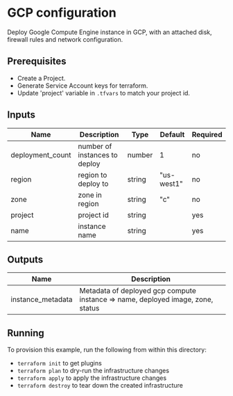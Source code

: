 # GCP configuration

 Deploy Google Compute Engine instance in GCP, with an attached disk, firewall rules and network configuration.

## Prerequisites

- Create a Project.
- Generate Service Account keys for terraform.
- Update 'project' variable in `.tfvars` to match your project id.

## Inputs

| Name             	| Description                   	| Type   	| Default                  	| Required 	|
|------------------	|-------------------------------	|--------	|--------------------------	|----------	|
| deployment_count 	| number of instances to deploy 	| number 	| 1                        	| no      	 |
| region           	| region to deploy to           	| string 	| "us-west1"        	| no      	 |
| zone             	| zone in region                	| string 	| "c"                      	| no      	 |
| project          	| project id                    	| string 	|  	| yes      	 |
| name          	| instance name                     	| string 	|  	| yes      	 |

## Outputs

| Name              	| Description                                                                  	|
|-------------------	|------------------------------------------------------------------------------	|
| instance_metadata 	| Metadata of deployed gcp compute instance => name, deployed image, zone, status 	|

## Running

To provision this example, run the following from within this directory:

- `terraform init` to get plugins
- `terraform plan` to dry-run the infrastructure changes
- `terraform apply` to apply the infrastructure changes
- `terraform destroy` to tear down the created infrastructure
